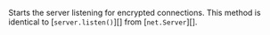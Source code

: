 
Starts the server listening for encrypted connections.
This method is identical to [`server.listen()`][] from [`net.Server`][].


